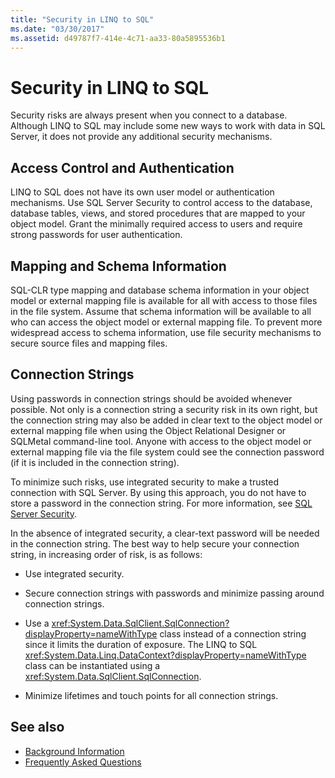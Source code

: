 ```yaml
---
title: "Security in LINQ to SQL"
ms.date: "03/30/2017"
ms.assetid: d49787f7-414e-4c71-aa33-80a5895536b1
---
```

# Security in LINQ to SQL
Security risks are always present when you connect to a database. Although LINQ to SQL may include some new ways to work with data in SQL Server, it does not provide any additional security mechanisms.  
  
## Access Control and Authentication  
 LINQ to SQL does not have its own user model or authentication mechanisms. Use SQL Server Security to control access to the database, database tables, views, and stored procedures that are mapped to your object model. Grant the minimally required access to users and require strong passwords for user authentication.  
  
## Mapping and Schema Information  
 SQL-CLR type mapping and database schema information in your object model or external mapping file is available for all with access to those files in the file system. Assume that schema information will be available to all who can access the object model or external mapping file. To prevent more widespread access to schema information, use file security mechanisms to secure source files and mapping files.  
  
## Connection Strings  
 Using passwords in connection strings should be avoided whenever possible. Not only is a connection string a security risk in its own right, but the connection string may also be added in clear text to the object model or external mapping file when using the Object Relational Designer or SQLMetal command-line tool. Anyone with access to the object model or external mapping file via the file system could see the connection password (if it is included in the connection string).  
  
 To minimize such risks, use integrated security to make a trusted connection with SQL Server. By using this approach, you do not have to store a password in the connection string. For more information, see [SQL Server Security](../../../../../../docs/framework/data/adonet/sql/sql-server-security.md).  
  
 In the absence of integrated security, a clear-text password will be needed in the connection string. The best way to help secure your connection string, in increasing order of risk, is as follows:  
  
-   Use integrated security.  
  
-   Secure connection strings with passwords and minimize passing around connection strings.  
  
-   Use a <xref:System.Data.SqlClient.SqlConnection?displayProperty=nameWithType> class instead of a connection string since it limits the duration of exposure. The LINQ to SQL <xref:System.Data.Linq.DataContext?displayProperty=nameWithType> class can be instantiated using a <xref:System.Data.SqlClient.SqlConnection>.  
  
-   Minimize lifetimes and touch points for all connection strings.  
  
## See also

- [Background Information](../../../../../../docs/framework/data/adonet/sql/linq/background-information.md)
- [Frequently Asked Questions](../../../../../../docs/framework/data/adonet/sql/linq/frequently-asked-questions.md)
